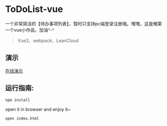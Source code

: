 ﻿# ToDoList-vue
 
 一个非常简洁的【待办事项列表】，暂时只支持pc端登录注册哦。嘿嘿，这是俺第一个vue小作品，加油^-^
 
> Vue2、webpack、LeanCloud 

## 演示

<a href="http://www.iswn.me/ToDoList-vue/" target="_blank">在线演示</a>

## 运行指南:

```
npm install

```
open it in browser and enjoy it~

```
open index.html

```
